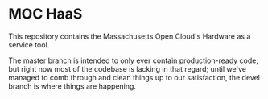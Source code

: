 # MOC HaaS

This repository contains the Massachusetts Open Cloud's Hardware as
a service tool.

The master branch is intended to only ever contain production-ready
code, but right now most of the codebase is lacking in that regard;
until we've managed to comb through and clean things up to our
satisfaction, the devel branch is where things are happening.
